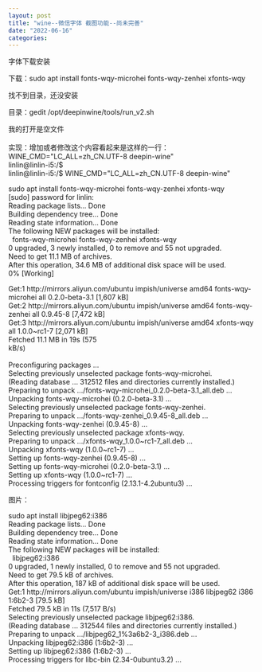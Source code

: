 ```yaml
---
layout: post
title: "wine--微信字体 截图功能--尚未完善"
date: "2022-06-16"
categories: 
---
```

<p>字体下载安装</p>

<p>下载：sudo apt install fonts-wqy-microhei fonts-wqy-zenhei xfonts-wqy</p>

<p>找不到目录，还没安装</p>

<p>目录：gedit /opt/deepinwine/tools/run_v2.sh</p>

<p>我的打开是空文件<br />
&nbsp;&nbsp; &nbsp;<br />
实现：增加或者修改这个内容看起来是这样的一行：WINE_CMD=&quot;LC_ALL=zh_CN.UTF-8 deepin-wine&quot;<br />
linlin@linlin-i5:/$<br />
linlin@linlin-i5:/$ WINE_CMD=&quot;LC_ALL=zh_CN.UTF-8 deepin-wine&quot;</p>

<p>sudo apt install fonts-wqy-microhei fonts-wqy-zenhei xfonts-wqy<br />
[sudo] password for linlin:<br />
Reading package lists... Done<br />
Building dependency tree... Done<br />
Reading state information... Done<br />
The following NEW packages will be installed:<br />
&nbsp; fonts-wqy-microhei fonts-wqy-zenhei xfonts-wqy<br />
0 upgraded, 3 newly installed, 0 to remove and 55 not upgraded.<br />
Need to get 11.1 MB of archives.<br />
After this operation, 34.6 MB of additional disk space will be used.<br />
0% [Working]</p>

<p>Get:1 http://mirrors.aliyun.com/ubuntu impish/universe amd64 fonts-wqy-microhei all 0.2.0-beta-3.1 [1,607 kB]<br />
Get:2 http://mirrors.aliyun.com/ubuntu impish/universe amd64 fonts-wqy-zenhei all 0.9.45-8 [7,472 kB]<br />
Get:3 http://mirrors.aliyun.com/ubuntu impish/universe amd64 xfonts-wqy all 1.0.0~rc1-7 [2,071 kB]&nbsp;&nbsp;&nbsp;&nbsp;&nbsp;&nbsp;&nbsp;&nbsp;&nbsp;&nbsp;&nbsp;&nbsp;&nbsp;&nbsp;&nbsp;&nbsp;&nbsp;&nbsp;&nbsp;&nbsp;&nbsp;&nbsp;&nbsp;&nbsp;&nbsp;&nbsp;&nbsp;&nbsp;&nbsp;&nbsp;&nbsp;&nbsp;&nbsp;&nbsp;&nbsp;&nbsp;&nbsp;&nbsp;&nbsp;&nbsp;&nbsp;&nbsp;&nbsp;&nbsp;&nbsp;&nbsp;&nbsp;&nbsp;&nbsp;&nbsp;&nbsp;&nbsp;&nbsp;&nbsp;&nbsp;&nbsp;&nbsp;&nbsp;&nbsp;&nbsp;&nbsp;&nbsp;&nbsp;&nbsp;&nbsp;&nbsp;&nbsp;&nbsp;&nbsp;&nbsp;&nbsp;&nbsp; &nbsp;<br />
Fetched 11.1 MB in 19s (575 kB/s)&nbsp;&nbsp;&nbsp;&nbsp;&nbsp;&nbsp;&nbsp;&nbsp;&nbsp;&nbsp;&nbsp;&nbsp;&nbsp;&nbsp;&nbsp;&nbsp;&nbsp;&nbsp;&nbsp;&nbsp;&nbsp;&nbsp;&nbsp;&nbsp;&nbsp;&nbsp;&nbsp;&nbsp;&nbsp;&nbsp;&nbsp;&nbsp;&nbsp;&nbsp;&nbsp;&nbsp;&nbsp;&nbsp;&nbsp;&nbsp;&nbsp;&nbsp;&nbsp;&nbsp;&nbsp;&nbsp;&nbsp;&nbsp;&nbsp;&nbsp;&nbsp;&nbsp;&nbsp;&nbsp;&nbsp;&nbsp;&nbsp;&nbsp;&nbsp;&nbsp;&nbsp;&nbsp;&nbsp;&nbsp;&nbsp;&nbsp;&nbsp;&nbsp;&nbsp;&nbsp;&nbsp;&nbsp;&nbsp;&nbsp;&nbsp;&nbsp;&nbsp;&nbsp;&nbsp;&nbsp;&nbsp;&nbsp;&nbsp;&nbsp;&nbsp;&nbsp;&nbsp;&nbsp;&nbsp;&nbsp;&nbsp;&nbsp;&nbsp;&nbsp;&nbsp;&nbsp;&nbsp;&nbsp;&nbsp;&nbsp;&nbsp;&nbsp;&nbsp;&nbsp;&nbsp;&nbsp;&nbsp;&nbsp;&nbsp;&nbsp;&nbsp;&nbsp;&nbsp;&nbsp;&nbsp;&nbsp;&nbsp;&nbsp;&nbsp;&nbsp;&nbsp;&nbsp;&nbsp;&nbsp;&nbsp;&nbsp;&nbsp;&nbsp;&nbsp;&nbsp;&nbsp;&nbsp;&nbsp;&nbsp;&nbsp;&nbsp;&nbsp; &nbsp;<br />
Preconfiguring packages ...<br />
Selecting previously unselected package fonts-wqy-microhei.<br />
(Reading database ... 312512 files and directories currently installed.)<br />
Preparing to unpack .../fonts-wqy-microhei_0.2.0-beta-3.1_all.deb ...<br />
Unpacking fonts-wqy-microhei (0.2.0-beta-3.1) ...<br />
Selecting previously unselected package fonts-wqy-zenhei.<br />
Preparing to unpack .../fonts-wqy-zenhei_0.9.45-8_all.deb ...<br />
Unpacking fonts-wqy-zenhei (0.9.45-8) ...<br />
Selecting previously unselected package xfonts-wqy.<br />
Preparing to unpack .../xfonts-wqy_1.0.0~rc1-7_all.deb ...<br />
Unpacking xfonts-wqy (1.0.0~rc1-7) ...<br />
Setting up fonts-wqy-zenhei (0.9.45-8) ...<br />
Setting up fonts-wqy-microhei (0.2.0-beta-3.1) ...<br />
Setting up xfonts-wqy (1.0.0~rc1-7) ...<br />
Processing triggers for fontconfig (2.13.1-4.2ubuntu3) ...</p>

<p>图片：</p>

<p>sudo apt install libjpeg62:i386<br />
Reading package lists... Done<br />
Building dependency tree... Done<br />
Reading state information... Done<br />
The following NEW packages will be installed:<br />
&nbsp; libjpeg62:i386<br />
0 upgraded, 1 newly installed, 0 to remove and 55 not upgraded.<br />
Need to get 79.5 kB of archives.<br />
After this operation, 187 kB of additional disk space will be used.<br />
Get:1 http://mirrors.aliyun.com/ubuntu impish/universe i386 libjpeg62 i386 1:6b2-3 [79.5 kB]<br />
Fetched 79.5 kB in 11s (7,517 B/s)&nbsp;&nbsp;&nbsp;&nbsp; &nbsp;<br />
Selecting previously unselected package libjpeg62:i386.<br />
(Reading database ... 312544 files and directories currently installed.)<br />
Preparing to unpack .../libjpeg62_1%3a6b2-3_i386.deb ...<br />
Unpacking libjpeg62:i386 (1:6b2-3) ...<br />
Setting up libjpeg62:i386 (1:6b2-3) ...<br />
Processing triggers for libc-bin (2.34-0ubuntu3.2) ...</p>

<p>&nbsp;</p>

